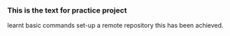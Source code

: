 ### This is the text for practice project
learnt basic commands
set-up a remote repository this has been achieved.
